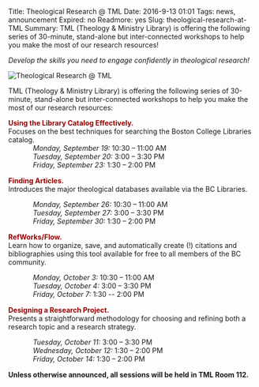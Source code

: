 Title: Theological Research @ TML
Date: 2016-9-13 01:01 
Tags: news, announcement
Expired: no
Readmore: yes
Slug: theological-research-at-TML
Summary: TML (Theology & Ministry Library) is offering the following series of 30-minute, stand-alone but inter-connected workshops to help you make the most of our research resources!

<em>Develop the skills you need to engage confidently in theological research!</em>

<img src="/theme/img/news/2016-08/tml_web.png" alt="Theological Research @ TML" style="border: 0px;">

TML (Theology & Ministry Library) is offering the following series of 30-minute, stand-alone but inter-connected workshops to help you make the most of our research resources:


<strong style="color: #990000;">
Using the Library Catalog Effectively.</strong>  <br />
Focuses on the best techniques for searching the Boston College Libraries catalog.

<p style="margin: 0 0 15px 50px">
<em>Monday, September 19:</em> 		10:30 – 11:00 AM <br />
<em>Tuesday, September 20:</em> 		  3:00 – 3:30 PM <br />
<em>Friday, September 23:</em> 		  1:30 – 2:00 PM
</p>


<strong style="color: #990000;">Finding Articles.</strong>  <br /> 
Introduces the major theological databases available via the BC Libraries.  

<p style="margin: 0 0 15px 50px">
<em>Monday, September 26:</em> 		10:30 – 11:00 AM <br />
<em>Tuesday, September 27:</em> 		 3:00 – 3:30 PM <br />
<em>Friday, September 30:</em>  		 1:30 – 2:00 PM
</p>

<p><strong style="color: #990000;">RefWorks/Flow.</strong> <br />
Learn how to organize, save, and automatically create (!) citations and bibliographies using this tool available for free to all members of the BC community.

<p style="margin: 0 0 15px 50px">
<em>Monday, October 3:</em> 		           10:30 – 11:00 AM <br />
<em>Tuesday, October 4:</em> 			 3:00 – 3:30 PM <br />
<em>Friday, October 7:</em> 			 1:30 -- 2:00 PM
</p>

<p><strong style="color: #990000;">Designing a Research Project.</strong>  <br />
Presents a straightforward methodology for choosing and refining both a research topic and a research strategy.  </p>

<p style="margin: 0 0 15px 50px">
<em>Tuesday, October 11:</em> 		3:00 – 3:30 PM <br />
<em>Wednesday, October 12:</em>                   1:30 – 2:00 PM <br />
<em>Friday, October 14:</em> 			1:30 – 2:00 PM
</p>

<strong>Unless otherwise announced, all sessions will be held in TML Room 112.</strong>


<!-- USEFUL CUT AND PASTE STUFF.

<img src="/theme/img/news/201X-XX/XXXX.png" alt="words" class="float_left">

<img src="/theme/img/news/201X-XX/XXXX.png" alt="words" class="float_right">

<a href="#" target="_blank" rel="noopener">

-->